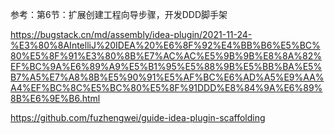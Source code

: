 参考：第6节：扩展创建工程向导步骤，开发DDD脚手架

https://bugstack.cn/md/assembly/idea-plugin/2021-11-24-%E3%80%8AIntelliJ%20IDEA%20%E6%8F%92%E4%BB%B6%E5%BC%80%E5%8F%91%E3%80%8B%E7%AC%AC%E5%9B%9B%E8%8A%82%EF%BC%9A%E6%89%A9%E5%B1%95%E5%88%9B%E5%BB%BA%E5%B7%A5%E7%A8%8B%E5%90%91%E5%AF%BC%E6%AD%A5%E9%AA%A4%EF%BC%8C%E5%BC%80%E5%8F%91DDD%E8%84%9A%E6%89%8B%E6%9E%B6.html

https://github.com/fuzhengwei/guide-idea-plugin-scaffolding